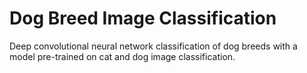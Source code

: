 # Dog Breed Image Classification
Deep convolutional neural network classification of dog breeds with a model pre-trained on cat and dog image classification.
